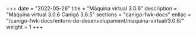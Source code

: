 +++
date        = "2022-05-26"
title       = "Màquina virtual 3.0.6"
description = "Màquina virtual 3.0.6 Canigó 3.6.5"
sections    = "canigo-fwk-docs"
enllac		= "/canigo-fwk-docs/entorn-de-desenvolupament/maquina-virtual/3.0.6/"
weight		= 1
+++

